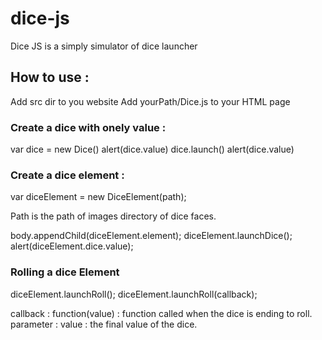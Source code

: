 # dice-js
Dice JS is a simply simulator of dice launcher

## How to use :
Add src dir to you website
Add yourPath/Dice.js to your HTML page

### Create a dice with onely value :
var dice = new Dice()
alert(dice.value)
dice.launch()
alert(dice.value)

### Create a dice element :
var diceElement = new DiceElement(path);

Path is the path of images directory of dice faces.

body.appendChild(diceElement.element);
diceElement.launchDice();
alert(diceElement.dice.value);

### Rolling a dice Element
diceElement.launchRoll();
diceElement.launchRoll(callback);

callback : function(value) :
function called when the dice is ending to roll.
parameter : value : the final value of the dice.